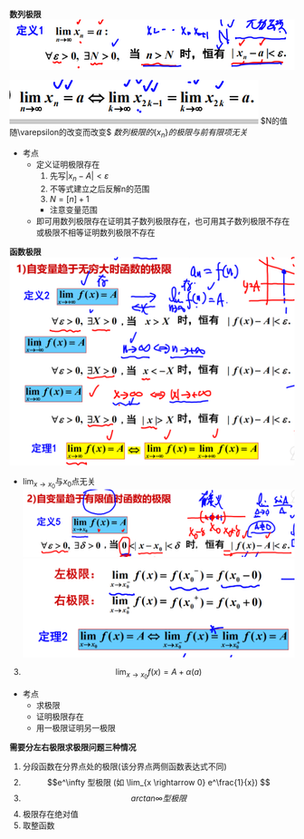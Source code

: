 **数列极限**  
![](../../picture/数列极限.png)  

![](../../picture/数列极限2.png)
$N的值随\varepsilon的改变而改变$
$数列极限的\{x_n\}的极限与前有限项无关$  
- 考点  
    - 定义证明极限存在  
      1. 先写$|x_n-A |< \varepsilon$
      2. 不等式建立之后反解n的范围
      3. $N = [n]+1$  
      - 注意变量范围
    - 即可用数列极限存在证明其子数列极限存在，也可用其子数列极限不存在或极限不相等证明数列极限不存在

**函数极限**  
![](../../picture/函数极限.png)
- $\lim_{x \rightarrow x_0}$与$x_0$点无关
![](../../picture/函数极限2.png)
![](../../picture/函数极限3.png)  
3. $$\lim_{x\rightarrow x_0}f(x) = A+\alpha(a)$$

- 考点  
  - 求极限
  - 证明极限存在  
  - 用一极限证明另一极限




**需要分左右极限求极限问题三种情况**  
1. 分段函数在分界点处的极限(该分界点两侧函数表达式不同)
2. $$e^\infty 型极限 (如 \lim_{x \rightarrow 0} e^\frac{1}{x}) $$
3. $$arctan\infty 型极限$$
4. 极限存在绝对值
5. 取整函数

